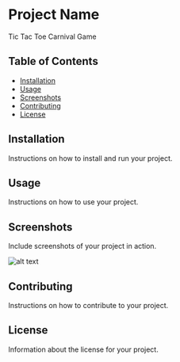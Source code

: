 # Project Name

Tic Tac Toe Carnival Game

## Table of Contents

- [Installation](#installation)
- [Usage](#usage)
- [Screenshots](#screenshots)
- [Contributing](#contributing)
- [License](#license)

## Installation

Instructions on how to install and run your project.

## Usage

Instructions on how to use your project.

## Screenshots

Include screenshots of your project in action.

![alt text](image_url)

## Contributing

Instructions on how to contribute to your project.

## License

Information about the license for your project.
